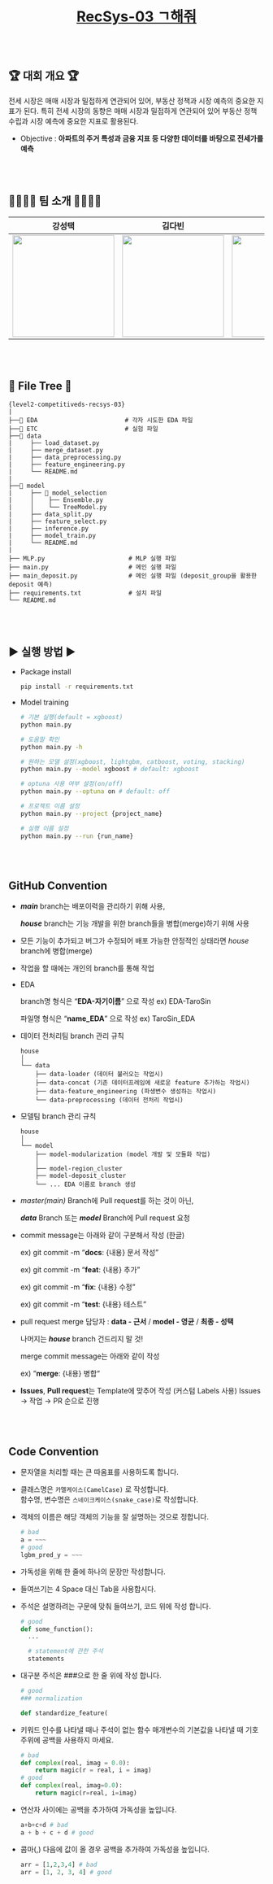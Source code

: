 <h1 align="center"><a href='https://www.notion.so/110b563074a680d6a5afdb94a2b84c53?pvs=4'>RecSys-03 ㄱ해줘</a></h1>
<br></br>

## 🏆 대회 개요 🏆

  전세 시장은 매매 시장과 밀접하게 연관되어 있어, 부동산 정책과 시장 예측의 중요한 지표가 된다. 특히 전세 시장의 동향은 매매 시장과 밀접하게 연관되어 있어 부동산 정책 수립과 시장 예측에 중요한 지표로 활용된다.

- Objective : 
  **아파트의 주거 특성과 금융 지표 등 다양한 데이터를 바탕으로 전세가를 예측**

<br></br>
## 👨‍👩‍👧‍👦 팀 소개 👨‍👩‍👧‍👦
    
|강성택|김다빈|김윤경|김희수|노근서|박영균|
|:--:|:--:|:--:|:--:|:--:|:--:|
|<a href='https://github.com/TaroSin'><img src='https://github.com/user-attachments/assets/75682bd3-bcff-433e-8fe5-6515a72361d6' width='200px'/></a>|<a href='https://github.com/BinnieKim'><img src='https://github.com/user-attachments/assets/ff639e97-91c9-47e1-a0c8-a5fc09c025a6' width='200px'/></a>|<a href='https://github.com/luck-kyv'><img src='https://github.com/user-attachments/assets/015ec963-d1b4-4365-91c2-d513e94c2b8a' width='200px'/></a>|<a href='https://github.com/0k8h2s5'><img src='https://github.com/user-attachments/assets/526dc87c-0122-4829-8e94-bce6f15fc068' width='200px'/></a>|<a href='https://github.com/geunsseo'><img src='https://github.com/user-attachments/assets/0a1a27c1-4c91-4fdf-b350-1540c835ee72' width='200px'/></a>|<a href='https://github.com/0-virus'><img src='https://github.com/user-attachments/assets/98470105-260e-443d-8592-c139d7918b5e' width='200px'/></a>|

<br></br>

## 🌳 File Tree 🌳

```
{level2-competitiveds-recsys-03}
|
├──📁 EDA                        # 각자 시도한 EDA 파일
├──📁 ETC                        # 실험 파일
├──📂 data                       
|	  ├── load_dataset.py
|	  ├── merge_dataset.py          
|	  ├── data_preprocessing.py     
|	  ├── feature_engineering.py    
|	  └── README.md
|
├──📂 model                      
|	  ├── 📂 model_selection
|	  │    ├── Ensemble.py 
|	  │    └── TreeModel.py
|	  ├── data_split.py
|	  ├── feature_select.py
|	  ├── inference.py
|	  ├── model_train.py
|	  └── README.md
|
├── MLP.py                       # MLP 실행 파일
├── main.py                      # 메인 실행 파일
├── main_deposit.py              # 메인 실행 파일 (deposit_group을 활용한 deposit 예측)
├── requirements.txt             # 설치 파일
└── README.md
```

<br></br>

## ▶️ 실행 방법 ▶️

- Package install
    
    ```bash
    pip install -r requirements.txt
    ```
    
- Model training
    
    ```bash
    # 기본 실행(default = xgboost)
    python main.py
    
    # 도움말 확인
    python main.py -h
    
    # 원하는 모델 설정(xgboost, lightgbm, catboost, voting, stacking)
    python main.py --model xgboost # default: xgboost
    
    # optuna 사용 여부 설정(on/off)
    python main.py --optuna on # default: off
    
    # 프로젝트 이름 설정
    python main.py --project {project_name}
    
    # 실행 이름 설정
    python main.py --run {run_name}
    ```

<br></br>

## GitHub Convention

- ***main*** branch는 배포이력을 관리하기 위해 사용,

  ***house*** branch는 기능 개발을 위한 branch들을 병합(merge)하기 위해 사용
- 모든 기능이 추가되고 버그가 수정되어 배포 가능한 안정적인 상태라면 *house* branch에 병합(merge)
- 작업을 할 때에는 개인의 branch를 통해 작업
- EDA
    
    branch명 형식은 “**EDA-자기이름**” 으로 작성 ex) EDA-TaroSin
    
    파일명 형식은 “**name_EDA**” 으로 작성 ex) TaroSin_EDA
    
- 데이터 전처리팀 branch 관리 규칙
    
    ```
    house 
    │
    └── data
        ├── data-loader (데이터 불러오는 작업시)
        ├── data-concat (기존 데이터프레임에 새로운 feature 추가하는 작업시) 
        ├── data-feature_engineering (파생변수 생성하는 작업시)
        └── data-preprocessing (데이터 전처리 작업시)
    ```
    
- 모델팀 branch 관리 규칙
    
    ```
    house 
    │
    └── model
        ├── model-modularization (model 개발 및 모듈화 작업)
        │
        ├── model-region_cluster
        ├── model-deposit_cluster
        └── ... EDA 이름로 branch 생성
    ```
    
- *master(main)* Branch에 Pull request를 하는 것이 아닌,
    
    ***data*** Branch 또는 ***model*** Branch에 Pull request 요청
    
- commit message는 아래와 같이 구분해서 작성 (한글)

  ex) git commit -m “**docs**: {내용} 문서 작성”
  
  ex) git commit -m “**feat**: {내용} 추가”
  
  ex) git commit -m “**fix**: {내용} 수정”
  
  ex) git commit -m “**test**: {내용} 테스트”

- pull request merge 담당자 : **data - 근서** / **model - 영균** / **최종 - 성택**

  나머지는 ***house*** branch 건드리지 말 것!

  merge commit message는 아래와 같이 작성

  ex) “**merge**: {내용} 병합“
- **Issues**, **Pull request**는 Template에 맞추어 작성 (커스텀 Labels 사용)
Issues → 작업 → PR 순으로 진행

<br></br>

## Code Convention

- 문자열을 처리할 때는 큰 따옴표를 사용하도록 합니다.
- 클래스명은 `카멜케이스(CamelCase)` 로 작성합니다. </br>
  함수명, 변수명은 `스네이크케이스(snake_case)`로 작성합니다.
- 객체의 이름은 해당 객체의 기능을 잘 설명하는 것으로 정합니다.  
    ```python
    # bad
    a = ~~~
    # good
    lgbm_pred_y = ~~~
    ```
- 가독성을 위해 한 줄에 하나의 문장만 작성합니다.
- 들여쓰기는 4 Space 대신 Tab을 사용합시다.
- 주석은 설명하려는 구문에 맞춰 들여쓰기, 코드 위에 작성 합니다.
    ```python
    # good
    def some_function():
      ...
    
      # statement에 관한 주석
      statements
    ```
    
- 대구분 주석은 ###으로 한 줄 위에 작성 합니다.
    
    ```python
    # good
    ### normalization
    
    def standardize_feature(
    ```
    
- 키워드 인수를 나타낼 때나 주석이 없는 함수 매개변수의 기본값을 나타낼 때 기호 주위에 공백을 사용하지 마세요.
    
    ```python
    # bad
    def complex(real, imag = 0.0):
        return magic(r = real, i = imag)
    # good
    def complex(real, imag=0.0):
        return magic(r=real, i=imag)
    ```
    
- 연산자 사이에는 공백을 추가하여 가독성을 높입니다.
    
    ```python
    a+b+c+d # bad
    a + b + c + d # good
    ```
    
- 콤마(,) 다음에 값이 올 경우 공백을 추가하여 가독성을 높입니다.
    
    ```python
    arr = [1,2,3,4] # bad
    arr = [1, 2, 3, 4] # good
    ```
